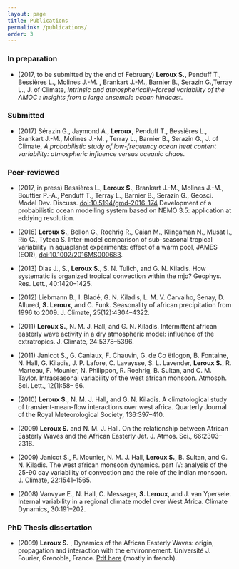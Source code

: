 ```yaml
---
layout: page
title: Publications
permalink: /publications/
order: 3
---
```


### In preparation
- (2017, to be submitted by the end of February) **Leroux S.,** Penduff T., Bessières L.,   Molines J.-M. , Brankart J.-M., Barnier B., Serazin G.,Terray L.,  J. of Climate, *Intrinsic and atmospherically-forced variability of the AMOC :insights from a large ensemble ocean hindcast.*

### Submitted
- (2017) Sérazin G., Jaymond A., **Leroux**, Penduff T., Bessières L.,  Brankart J.-M., Molines J.-M. , Terray L., Barnier B., Serazin G., J. of Climate, *A probabilistic study of low-frequency ocean heat content variability: atmospheric influence versus oceanic chaos.*


### Peer-reviewed 
 - (2017, in press) Bessières L.,  **Leroux S.**, Brankart J.-M., Molines J.-M., Bouttier P.-A., Penduff T., Terray L., Barnier B., Serazin G., Geosci. Model Dev. Discuss. [doi:10.5194/gmd-2016-174](http://www.geosci-model-dev-discuss.net/gmd-2016-174/) Development of a probabilistic ocean modelling system based on NEMO 3.5: application at eddying resolution.

- (2016) **Leroux S.**, Bellon G., Roehrig R., Caian M., Klingaman N., Musat I., Rio C.,  Tyteca S. Inter-model comparison of sub-seasonal tropical variability in aquaplanet experiments: effect of a warm pool, JAMES (EOR), [doi:10.1002/2016MS000683](http://onlinelibrary.wiley.com/doi/10.1002/2016MS000683/abstract).
- (2013) Dias J., S., **Leroux S.**, S. N. Tulich, and G. N. Kiladis. How systematic is organized tropical convection within the mjo? Geophys. Res. Lett., 40:1420–1425.
- (2012) Liebmann B., I. Bladé, G. N. Kiladis, L. M. V. Carvalho, Senay, D. Allured, **S. Leroux**, and C. Funk. Seasonality of african precipitation from 1996 to 2009. J. Climate, 25(12):4304–4322.
- (2011) **Leroux S.**, N. M. J. Hall, and G. N. Kiladis. Intermittent african easterly wave activity in a dry atmospheric model: influence of the extratropics. J. Climate, 24:5378–5396.
- (2011) Janicot S., G. Caniaux, F. Chauvin, G. de Co ̈etlogon, B. Fontaine, N. Hall, G. Kiladis, J. P. Lafore, C. Lavaysse, S. L. Lavender, **Leroux S.**, R. Marteau, F. Mounier, N. Philippon, R. Roehrig, B. Sultan, and C. M. Taylor. Intraseasonal variability of the west african monsoon. Atmosph. Sci. Lett., 12(1):58– 66.
- (2010) **Leroux S.**, N. M. J. Hall, and G. N. Kiladis. A climatological study of transient-mean-flow interactions over west africa. Quarterly Journal of the Royal Meteorological Society, 136:397–410.
- (2009) **Leroux S.** and N. M. J. Hall. On the relationship between African Easterly Waves and the African Easterly Jet. J. Atmos. Sci., 66:2303–2316.
- (2009) Janicot S., F. Mounier, N. M. J. Hall, **Leroux S.**, B. Sultan, and G. N. Kiladis. The west african monsoon dynamics. part IV: analysis of the 25-90 day variability of convection and the role of the indian monsoon. J. Climate, 22:1541–1565.
- (2008) Vanvyve E., N. Hall, C. Messager, **S. Leroux**, and J. van Ypersele. Internal variability in a regional climate model over West Africa. Climate Dynamics, 30:191–202.

 
### PhD Thesis dissertation

- (2009) **Leroux S.** , Dynamics of the African Easterly Waves: origin, propagation and interaction with the environnement.  Université J. Fourier, Grenoble, France. [Pdf here](https://tel.archives-ouvertes.fr/tel-00434322/document)  (mostly in french).
